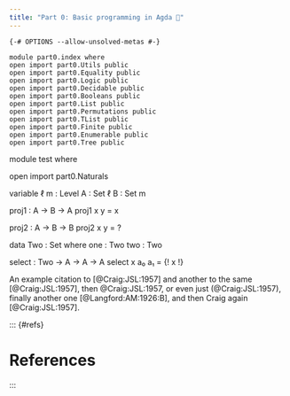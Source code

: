 ```yaml
---
title: "Part 0: Basic programming in Agda 🚧"
---
```


```
{-# OPTIONS --allow-unsolved-metas #-}

module part0.index where
open import part0.Utils public
open import part0.Equality public
open import part0.Logic public
open import part0.Decidable public
open import part0.Booleans public
open import part0.List public
open import part0.Permutations public
open import part0.TList public
open import part0.Finite public
open import part0.Enumerable public
open import part0.Tree public
```

<executable-pre data-executable="true" data-language="agda">

module test where

open import part0.Naturals

variable
    ℓ m : Level
    A : Set ℓ
    B : Set m

proj1 : A → B → A
proj1 x y = x

proj2 : A → B → B
proj2 x y = ?

data Two : Set where
    one : Two
    two : Two

select : Two → A → A → A
select x a₀ a₁ = {! x !}
</executable-pre>

An example citation to [@Craig:JSL:1957]
and another to the same [@Craig:JSL:1957],
then @Craig:JSL:1957,
or even just (@Craig:JSL:1957),
finally another one [@Langford:AM:1926:B],
and then Craig again [@Craig:JSL:1957].

::: {#refs}

# References

:::

